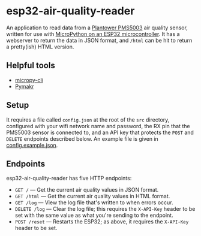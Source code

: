 # esp32-air-quality-reader

An application to read data from a [Plantower PMS5003](http://plantower.com/en/content/?108.html) air quality sensor, written for use with [MicroPython on an ESP32 microcontroller](https://micropython.org). It has a webserver to return the data in JSON format, and `/html` can be hit to return a pretty(ish) HTML version.

## Helpful tools
* [micropy-cli](https://github.com/BradenM/micropy-cli)
* [Pymakr](https://marketplace.visualstudio.com/items?itemName=pycom.Pymakr)

## Setup
It requires a file called `config.json` at the root of the `src` directory, configured with your wifi network name and password, the RX pin that the PMS5003 sensor is connected to, and an API key that protects the `POST` and `DELETE` endpoints described below. An example file is given in [config.example.json](src/config.example.json).

## Endpoints
esp32-air-quality-reader has five HTTP endpoints:
* `GET /` — Get the current air quality values in JSON format.
* `GET /html` — Get the current air quality values in HTML format.
* `GET /log` — View the log file that's written to when errors occur.
* `DELETE /log` — Clear the log file; this requires the `X-API-Key` header to be set with the same value as what you're sending to the endpoint.
* `POST /reset` — Restarts the ESP32; as above, it requires the `X-API-Key` header to be set.
